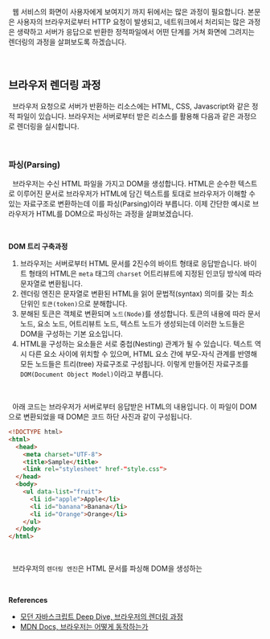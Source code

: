 
&nbsp;&nbsp;웹 서비스의 화면이 사용자에게 보여지기 까지 뒤에서는 많은 과정이 필요합니다. 본문은 사용자의 브라우저로부터 HTTP 요청이 발생되고, 네트워크에서 처리되는 많은 과정은 생략하고 서버가 응답으로 반환한 정적파일에서 어떤 단계를 거쳐 화면에 그려지는 렌더링의 과정을 살펴보도록 하겠습니다.

<br>

## 브라우저 렌더링 과정

&nbsp;&nbsp;브라우저 요청으로 서버가 반환하는 리소스에는 HTML, CSS, Javascript와 같은 정적 파일이 있습니다. 브라우저는 서버로부터 받은 리소스를 활용해 다음과 같은 과정으로 렌더링을 실시합니다.

<br>

### 파싱(Parsing)

&nbsp;&nbsp;브라우저는 수신 HTML 파일을 가지고 DOM을 생성합니다. HTML은 순수한 텍스트로 이루어진 문서로 브라우저가 HTML에 담긴 텍스트를 토대로 브라우저가 이해할 수 있는 자료구조로 변환하는데 이를 파싱(Parsing)이라 부릅니다. 이제 간단한 예시로 브라우저가 HTML를 DOM으로 파싱하는 과정을 살펴보겠습니다.

<br>

**DOM 트리 구축과정**

1. 브라우저는 서버로부터  HTML 문서를 2진수의 바이트 형태로 응답받습니다. 바이트 형태의 HTML은 `meta` 태그의 `charset` 어트리뷰트에 지정된 인코딩 방식에 따라 문자열로 변환됩니다.
2. 렌더링 엔진은 문자열로 변환된 HTML을 읽어 문법적(syntax) 의미를 갖는 최소 단위인 `토큰(token)`으로 분해합니다.
3. 분해된 토큰은 객체로 변환되며 `노드(Node)`를 생성합니다. 토큰의 내용에 따라 문서 노드, 요소 노드, 어트리뷰트 노드, 텍스트 노드가 생성되는데 이러한 노드들은 DOM을 구성하는 기본 요소입니다.
4. HTML을 구성하는 요소들은 서로 중첩(Nesting) 관계가 될 수 있습니다. 텍스트 역시 다른 요소 사이에 위치할 수 있으며, HTML 요소 간에 부모-자식 관계를 반영해 모든 노드들은 트리(tree) 자료구조로 구성됩니다. 이렇게 만들어진 자료구조를 `DOM(Document Object Model)`이라고 부릅니다.

<br>

&nbsp;&nbsp;아래 코드는 브라우저가 서버로부터 응답받은 HTML의 내용입니다. 이 파일이 DOM으로 변환되었을 때 DOM은 코드 하단 사진과 같이 구성됩니다.

```html
<!DOCTYPE html>
<html>
  <head>
    <meta charset="UTF-8">
    <title>Sample</title>
    <link rel="stylesheet" href-"style.css">
  </head>
  <body>
    <ul data-list="fruit">
      <li id="apple">Apple</li>
      <li id="banana">Banana</li>
      <li id="Orange">Orange</li>
    </ul>
  </body>
</html>
```

<br>

&nbsp;&nbsp;브라우저의 `렌더링 엔진`은 HTML 문서를 파싱해 DOM을 생성하는 


<br>

**References**
- [모던 자바스크립트 Deep Dive, 브라우저의 렌더링 과정](https://m.yes24.com/Goods/Detail/92742567)
- [MDN Docs, 브라우저는 어떻게 동작하는가](https://developer.mozilla.org/ko/docs/Web/Performance/How_browsers_work)
